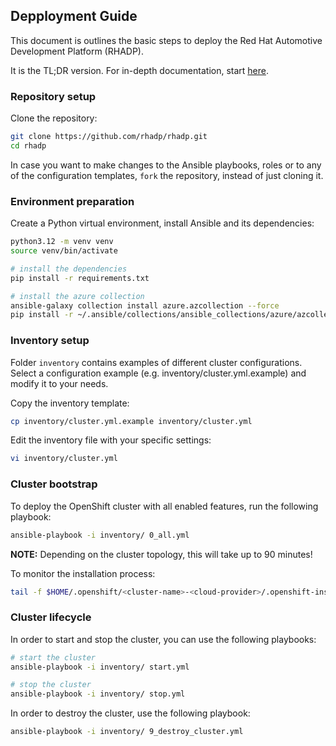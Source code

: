 ## Depployment Guide

This document is outlines the basic steps to deploy the Red Hat Automotive Development Platform (RHADP). 

It is the TL;DR version. For in-depth documentation, start [here](README.md).

### Repository setup

Clone the repository:
```bash
git clone https://github.com/rhadp/rhadp.git
cd rhadp
```

In case you want to make changes to the Ansible playbooks, roles or to any of the configuration templates, `fork` the repository, instead of just cloning it.

### Environment preparation

Create a Python virtual environment, install Ansible and its dependencies:

```bash
python3.12 -m venv venv
source venv/bin/activate

# install the dependencies
pip install -r requirements.txt

# install the azure collection
ansible-galaxy collection install azure.azcollection --force
pip install -r ~/.ansible/collections/ansible_collections/azure/azcollection/requirements.txt
```

### Inventory setup

Folder `inventory` contains examples of different cluster configurations. Select a configuration example (e.g. inventory/cluster.yml.example) and modify it to your needs.

Copy the inventory template:
```bash
cp inventory/cluster.yml.example inventory/cluster.yml
```

Edit the inventory file with your specific settings:
```bash
vi inventory/cluster.yml
```

### Cluster bootstrap

To deploy the OpenShift cluster with all enabled features, run the following playbook:

```bash
ansible-playbook -i inventory/ 0_all.yml
```
**NOTE:** Depending on the cluster topology, this will take up to 90 minutes!

To monitor the installation process:
```bash
tail -f $HOME/.openshift/<cluster-name>-<cloud-provider>/.openshift-install.log
```

### Cluster lifecycle

In order to start and stop the cluster, you can use the following playbooks:
```bash
# start the cluster
ansible-playbook -i inventory/ start.yml

# stop the cluster
ansible-playbook -i inventory/ stop.yml
```

In order to destroy the cluster, use the following playbook:
```bash
ansible-playbook -i inventory/ 9_destroy_cluster.yml
```
